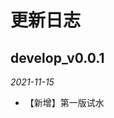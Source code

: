 # 更新日志

## develop_v0.0.1

_2021-11-15_

- 【新增】第一版试水

<!-- ## 1.0.0

_2021-09-10_

- 【停更】描述
- 【新增】描述
- 【新增】描述
- 【修复】描述 -->